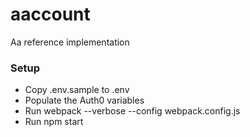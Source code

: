 # aaccount
Aa reference implementation 

### Setup

- Copy .env.sample to .env
- Populate the Auth0 variables
- Run webpack --verbose --config webpack.config.js
- Run npm start
